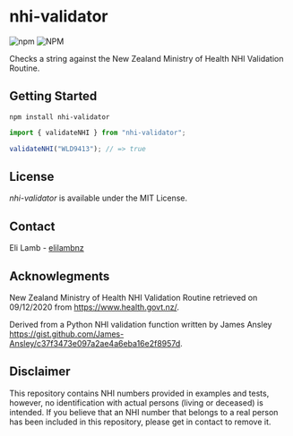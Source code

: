 # nhi-validator

![npm](https://img.shields.io/npm/v/nhi-validator?style=flat-square)
![NPM](https://img.shields.io/npm/l/nhi-validator?style=flat-square)

Checks a string against the New Zealand Ministry of Health NHI Validation Routine.

## Getting Started

```
npm install nhi-validator
```

```js
import { validateNHI } from "nhi-validator";

validateNHI("WLD9413"); // => true
```

## License

_nhi-validator_ is available under the MIT License.

## Contact

Eli Lamb - [elilambnz](https://github.com/elilambnz)

## Acknowlegments

New Zealand Ministry of Health NHI Validation Routine retrieved on 09/12/2020 from https://www.health.govt.nz/.

Derived from a Python NHI validation function written by James Ansley https://gist.github.com/James-Ansley/c37f3473e097a2ae4a6eba16e2f8957d.

## Disclaimer

This repository contains NHI numbers provided in examples and tests, however, no identification with actual persons (living or deceased) is intended. If you believe that an NHI number that belongs to a real person has been included in this repository, please get in contact to remove it.
